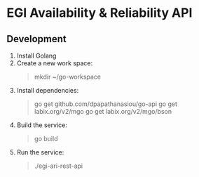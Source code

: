 # EGI Availability & Reliability API

## Development

1. Install Golang
2. Create a new work space:
   > mkdir ~/go-workspace
3. Install dependencies:
   > go get github.com/dpapathanasiou/go-api
   > go get labix.org/v2/mgo
   > go get labix.org/v2/mgo/bson
4. Build the service:
   > go build
5. Run the service:
   > ./egi-ari-rest-api
